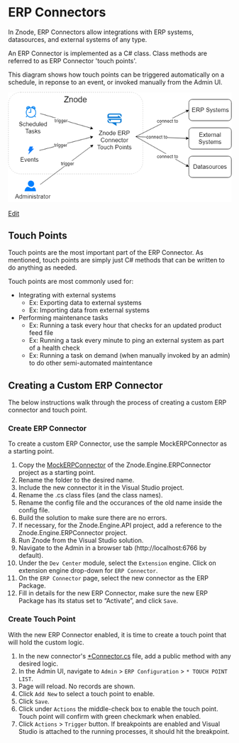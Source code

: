 # ERP Connectors

In Znode, ERP Connectors allow integrations with ERP systems, datasources, and external systems of any type.

An ERP Connector is implemented as a C# class. Class methods are referred to as ERP Connector 'touch points'.

This diagram shows how touch points can be triggered automatically on a schedule, in reponse to an event, or invoked manually from the Admin UI.

![Diagram](_assets/erp-connector.png)

<a href="http://jgraph.github.io/drawio-github/edit-diagram.html?user=bsmith1310@gmail.com&org=amlacommerce&repo=znode-docs-test&path=docs\extending-znode\custom-extensions\erp-connectors\_assets\erp-connector.png" target="_blank">Edit</a>

## Touch Points

Touch points are the most important part of the ERP Connector. As mentioned, touch points are simply just C# methods that can be written to do anything as needed. 

Touch points are most commonly used for:

* Integrating with external systems
  * Ex: Exporting data to external systems
  * Ex: Importing data from external systems
* Performing maintenance tasks
  * Ex: Running a task every hour that checks for an updated product feed file
  * Ex: Running a task every minute to ping an external system as part of a health check
  * Ex: Running a task on demand (when manually invoked by an admin) to do other semi-automated maintentance

## Creating a Custom ERP Connector

The below instructions walk through the process of creating a custom ERP connector and touch point.

### Create ERP Connector

To create a custom ERP Connector, use the sample MockERPConnector as a starting point.

1. Copy the [MockERPConnector](https://github.com/amlacommerce/znode/tree/master/ZnodeMultifront/Projects/Libraries/Znode.Engine.ERPConnector/MockERPConnector) of the Znode.Engine.ERPConnector project as a starting point.
1. Rename the folder to the desired name.
1. Include the new connector it in the Visual Studio project.
1. Rename the .cs class files (and the class names).
1. Rename the config file and the occurances of the old name inside the config file.
1. Build the solution to make sure there are no errors.
1. If necessary, for the Znode.Engine.API project, add a reference to the Znode.Engine.ERPConnector project.
1. Run Znode from the Visual Studio solution.
1. Navigate to the Admin in a browser tab (http://localhost:6766 by default).
1. Under the `Dev Center` module, select the `Extension` engine. Click on extension engine drop-down for `ERP Connector`.
1. On the `ERP Connector` page, select  the new connector as the ERP Package.
1. Fill in details for the new ERP Connector, make sure the new ERP Package has its status set to “Activate”, and click `Save`.

### Create Touch Point

With the new ERP Connector enabled, it is time to create a touch point that will hold the custom logic.

1. In the new connector's [*Connector.cs](https://github.com/amlacommerce/znode/blob/master/ZnodeMultifront/Projects/Libraries/Znode.Engine.ERPConnector/MockERPConnector/ZnodeMockERPConnector.cs) file, add a public method with any desired logic.
1. In the Admin UI, navigate to `Admin` > `ERP Configuration` > `* TOUCH POINT LIST`.
1. Page will reload. No records are shown.
1. Click `Add New` to select a touch point to enable.
1. Click `Save`.
1. Click under `Actions` the middle-check box to enable the touch point. Touch point will confirm with green checkmark when enabled.
1. Click `Actions` > `Trigger` button. If breakpoints are enabled and Visual Studio is attached to the running processes, it should hit the breakpoint.
